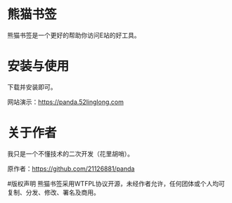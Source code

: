 # 熊猫书签
熊猫书签是一个更好的帮助你访问E站的好工具。



# 安装与使用
下载并安装即可。

网站演示：https://panda.52linglong.com



# 关于作者
我只是一个不懂技术的二次开发（花里胡哨）。

原作者：https://github.com/21126881/panda



#版权声明
熊猫书签采用WTFPL协议开源，未经作者允许，任何团体或个人均可复制、分发、修改、署名及商用。